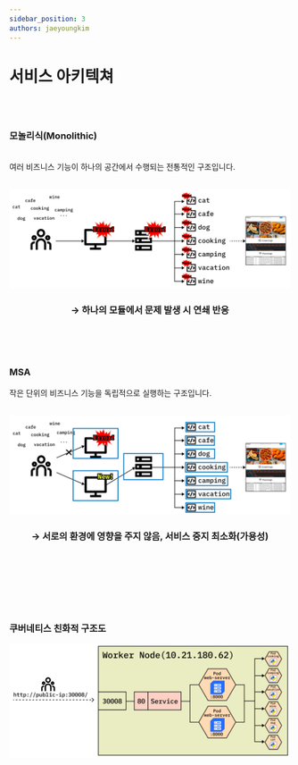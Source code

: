 ```yaml
---
sidebar_position: 3
authors: jaeyoungkim
---
```



# 서비스 아키텍쳐
<br/><br/>


### 모놀리식(Monolithic)
<br/>
여러 비즈니스 기능이 하나의 공간에서 수행되는 전통적인 구조입니다.
<br/><br/>

![arch_monol.png](./img/arch_monol.png)


<h3 align="center"> →  하나의 모듈에서 문제 발생 시 연쇄 반응</h3>
<br/><br/><br/>

### MSA
작은 단위의 비즈니스 기능을 독립적으로 실행하는 구조입니다.
<br/><br/>

![acrh_k.png](./img/arch_k_2.png)

<h3 align="center"> →  서로의 환경에 영향을 주지 않음, 서비스 중지 최소화(가용성)</h3>
<br/><br/><br/><br/><br/><br/>


### 쿠버네티스 친화적 구조도
![acrh_prog.png](./img/arch_prog.png)



<br/><br/><br/><br/><br/><br/>



